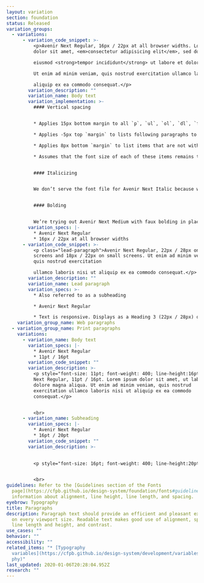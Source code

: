 ```yaml
---
layout: variation
section: foundation
status: Released
variation_groups:
  - variations:
      - variation_code_snippet: >-
          <p>Avenir Next Regular, 16px / 22px at all browser widths. Lorem ipsum
          dolor sit amet, <em>consectetur adipisicing elit</em>, sed do

          eiusmod <strong>tempor incididunt</strong> ut labore et dolore magna aliqua.

          Ut enim ad minim veniam, quis nostrud exercitation ullamco laboris nisi ut

          aliquip ex ea commodo consequat.</p>
        variation_description: ""
        variation_name: Body text
        variation_implementation: >-
          #### Vertical spacing


          * Applies 15px bottom margin to all `p`, `ul`, `ol`, `dl`, `figure`, `table`, and `blockquote` elements.

          * Applies -5px top `margin` to lists following paragraphs to reduce `margin between them to 10px.

          * Applies 8px bottom `margin` to list items that are not within a nav element.

          * Assumes that the font size of each of these items remains the default.


          #### Italicizing


          We don’t serve the font file for Avenir Next Italic because we found Avenir Next Regular with browser-created faux italics was an acceptable substitute, and it saves a lot of bytes not to serve it.


          #### Bolding


          We’re trying out Avenir Next Medium with faux bolding in place of Avenir Next Demi, though the results of that experiment have been less predictable, so we may yet revert that decision.
        variation_specs: |-
          * Avenir Next Regular
          * 16px / 22px at all browser widths
      - variation_code_snippet: >-
          <p class="lead-paragraph">Avenir Next Regular, 22px / 28px on large
          screens and 18px / 22px on small screens. Ut enim ad minim veniam,
          quis nostrud exercitation

          ullamco laboris nisi ut aliquip ex ea commodo consequat.</p>
        variation_description: ""
        variation_name: Lead paragraph
        variation_specs: >-
          * Also referred to as a subheading

          * Avenir Next Regular

          * Text is responsive. Displays as a Heading 3 (22px / 28px) on large screens (>601px wide). Displays at Heading 4 (18px / 22px but still Regular weight) on small screens (<601px wide).
    variation_group_name: Web paragraphs
  - variation_group_name: Print paragraphs
    variations:
      - variation_name: Body text
        variation_specs: |-
          * Avenir Next Regular
          * 11pt / 16pt
        variation_code_snippet: ""
        variation_description: >-
          <p style="font-size: 11pt; font-weight: 400; line-height:16pt">Avenir
          Next Regular, 11pt / 16pt. Lorem ipsum dolor sit amet, ut labore et
          dolore magna aliqua. Ut enim ad minim veniam, quis nostrud
          exercitation ullamco laboris nisi ut aliquip ex ea commodo
          consequat.</p>


          <br>
      - variation_name: Subheading
        variation_specs: |-
          * Avenir Next Regular
          * 16pt / 20pt
        variation_code_snippet: ""
        variation_description: >-
          

          <p style="font-size: 16pt; font-weight: 400; line-height:20pt">Avenir Next Regular, 16pt / 20pt. Lorem ipsum dolor sit amet, ut labore et dolore magna aliqua. Ut enim ad minim veniam, quis nostrud exercitation ullamco laboris nisi ut aliquip ex ea commodo consequat.</p>


          <br>
guidelines: Refer to the [Guidelines section of the Fonts
  page](https://cfpb.github.io/design-system/foundation/fonts#guidelines) for
  information about alignment, line height, line length, and spacing.
eyebrow: Typography
title: Paragraphs
description: Paragraph text should provide an efficient and pleasant experience
  on every viewport size. Readable text makes good use of alignment, spacing,
  line length and height, and contrast.
use_cases: ""
behavior: ""
accessibility: ""
related_items: "* [Typography
  variables](https://cfpb.github.io/design-system/development/variables#typogra\
  phy)"
last_updated: 2020-01-06T20:28:04.952Z
research: ""
---
```

